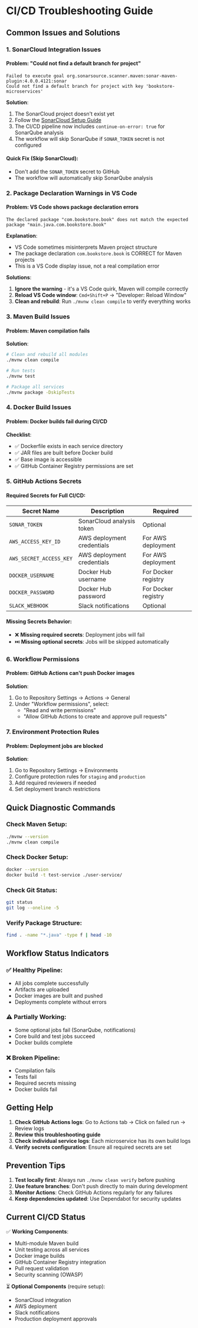 # CI/CD Troubleshooting Guide

## Common Issues and Solutions

### 1. SonarCloud Integration Issues

#### Problem: "Could not find a default branch for project"

```
Failed to execute goal org.sonarsource.scanner.maven:sonar-maven-plugin:4.0.0.4121:sonar
Could not find a default branch for project with key 'bookstore-microservices'
```

**Solution**:

1. The SonarCloud project doesn't exist yet
2. Follow the [SonarCloud Setup Guide](./SONARCLOUD_SETUP.md)
3. The CI/CD pipeline now includes `continue-on-error: true` for SonarQube analysis
4. The workflow will skip SonarQube if `SONAR_TOKEN` secret is not configured

#### Quick Fix (Skip SonarCloud):

- Don't add the `SONAR_TOKEN` secret to GitHub
- The workflow will automatically skip SonarQube analysis

### 2. Package Declaration Warnings in VS Code

#### Problem: VS Code shows package declaration errors

```
The declared package "com.bookstore.book" does not match the expected package "main.java.com.bookstore.book"
```

**Explanation**:

- VS Code sometimes misinterprets Maven project structure
- The package declaration `com.bookstore.book` is CORRECT for Maven projects
- This is a VS Code display issue, not a real compilation error

**Solutions**:

1. **Ignore the warning** - it's a VS Code quirk, Maven will compile correctly
2. **Reload VS Code window**: `Cmd+Shift+P` → "Developer: Reload Window"
3. **Clean and rebuild**: Run `./mvnw clean compile` to verify everything works

### 3. Maven Build Issues

#### Problem: Maven compilation fails

**Solution**:

```bash
# Clean and rebuild all modules
./mvnw clean compile

# Run tests
./mvnw test

# Package all services
./mvnw package -DskipTests
```

### 4. Docker Build Issues

#### Problem: Docker builds fail during CI/CD

**Checklist**:

- ✅ Dockerfile exists in each service directory
- ✅ JAR files are built before Docker build
- ✅ Base image is accessible
- ✅ GitHub Container Registry permissions are set

### 5. GitHub Actions Secrets

#### Required Secrets for Full CI/CD:

| Secret Name             | Description                | Required            |
| ----------------------- | -------------------------- | ------------------- |
| `SONAR_TOKEN`           | SonarCloud analysis token  | Optional            |
| `AWS_ACCESS_KEY_ID`     | AWS deployment credentials | For AWS deployment  |
| `AWS_SECRET_ACCESS_KEY` | AWS deployment credentials | For AWS deployment  |
| `DOCKER_USERNAME`       | Docker Hub username        | For Docker registry |
| `DOCKER_PASSWORD`       | Docker Hub password        | For Docker registry |
| `SLACK_WEBHOOK`         | Slack notifications        | Optional            |

#### Missing Secrets Behavior:

- ❌ **Missing required secrets**: Deployment jobs will fail
- ⏭️ **Missing optional secrets**: Jobs will be skipped automatically

### 6. Workflow Permissions

#### Problem: GitHub Actions can't push Docker images

**Solution**:

1. Go to Repository Settings → Actions → General
2. Under "Workflow permissions", select:
   - "Read and write permissions"
   - "Allow GitHub Actions to create and approve pull requests"

### 7. Environment Protection Rules

#### Problem: Deployment jobs are blocked

**Solution**:

1. Go to Repository Settings → Environments
2. Configure protection rules for `staging` and `production`
3. Add required reviewers if needed
4. Set deployment branch restrictions

## Quick Diagnostic Commands

### Check Maven Setup:

```bash
./mvnw --version
./mvnw clean compile
```

### Check Docker Setup:

```bash
docker --version
docker build -t test-service ./user-service/
```

### Check Git Status:

```bash
git status
git log --oneline -5
```

### Verify Package Structure:

```bash
find . -name "*.java" -type f | head -10
```

## Workflow Status Indicators

### ✅ Healthy Pipeline:

- All jobs complete successfully
- Artifacts are uploaded
- Docker images are built and pushed
- Deployments complete without errors

### ⚠️ Partially Working:

- Some optional jobs fail (SonarQube, notifications)
- Core build and test jobs succeed
- Docker builds complete

### ❌ Broken Pipeline:

- Compilation fails
- Tests fail
- Required secrets missing
- Docker builds fail

## Getting Help

1. **Check GitHub Actions logs**: Go to Actions tab → Click on failed run → Review logs
2. **Review this troubleshooting guide**
3. **Check individual service logs**: Each microservice has its own build logs
4. **Verify secrets configuration**: Ensure all required secrets are set

## Prevention Tips

1. **Test locally first**: Always run `./mvnw clean verify` before pushing
2. **Use feature branches**: Don't push directly to main during development
3. **Monitor Actions**: Check GitHub Actions regularly for any failures
4. **Keep dependencies updated**: Use Dependabot for security updates

## Current CI/CD Status

✅ **Working Components**:

- Multi-module Maven build
- Unit testing across all services
- Docker image builds
- GitHub Container Registry integration
- Pull request validation
- Security scanning (OWASP)

⏳ **Optional Components** (require setup):

- SonarCloud integration
- AWS deployment
- Slack notifications
- Production deployment approvals
